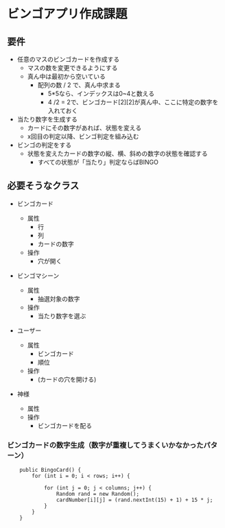 # ビンゴアプリ作成課題

## 要件

- 任意のマスのビンゴカードを作成する
  - マスの数を変更できるようにする
  - 真ん中は最初から空いている
    - 配列の数 / 2 で、真ん中求まる
      - 5*5なら、インデックスは0~4と数える
      - 4 /2 = 2で、ビンゴカード[2][2]が真ん中、ここに特定の数字を入れておく
- 当たり数字を生成する
  - カードにその数字があれば、状態を変える
  - x回目の判定以降、ビンゴ判定を組み込む
- ビンゴの判定をする
  - 状態を変えたカードの数字の縦、横、斜めの数字の状態を確認する
    - すべての状態が「当たり」判定ならばBINGO

## 必要そうなクラス

- ビンゴカード
  - 属性
    - 行
    - 列
    - カードの数字
  - 操作
    - 穴が開く
  
- ビンゴマシーン
  - 属性
    - 抽選対象の数字 
  - 操作
    - 当たり数字を選ぶ

- ユーザー
  - 属性
    - ビンゴカード 
    - 順位
  - 操作
    - (カードの穴を開ける)

- 神様
  - 属性
  - 操作
    - ビンゴカードを配る

### ビンゴカードの数字生成（数字が重複してうまくいかなかったパターン）

```java:BingoCard
    public BingoCard() {
        for (int i = 0; i < rows; i++) {

            for (int j = 0; j < columns; j++) {
                Random rand = new Random();
                cardNumber[i][j] = (rand.nextInt(15) + 1) + 15 * j;
            }
        }
    }
```
